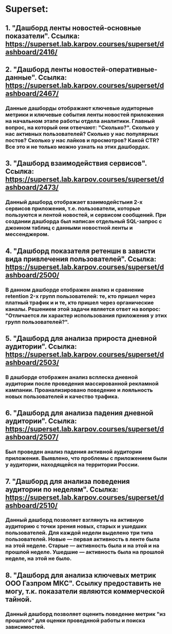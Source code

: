 # Superset:
## 1. "Дашборд ленты новостей-основные показатели". Ссылка: https://superset.lab.karpov.courses/superset/dashboard/2416/
## 2. "Дашборд ленты новостей-оперативные-данные". Ссылка: https://superset.lab.karpov.courses/superset/dashboard/2467/
### Данные дашборды отображают ключевые аудиторные метрики и ключевые события ленты новостей приложения на начальном этапе работы отдела аналитики. Главный вопрос, на который они отвечают: "Сколько?". Сколько у нас активных пользователей? Сколько у нас популярных постов? Сколько у нас лайков и просмотров? Какой CTR? Все это и не только можно узнать на этих дашбордах.
## 3. "Дашборд взаимодействия сервисов". Ссылка: https://superset.lab.karpov.courses/superset/dashboard/2473/
### Данный дашборд отображает взаимодейстыия 2-х сервисов приложения, т.е. пользователи, которые пользуются и лентой новостей, и сервисом сообщений. При создании дашборда был написан отдельный SQL-запрос с джоином таблиц с данными новостной ленты и мессенджером.
## 4. "Дашборд показателя ретеншн в зависти вида привлечения пользователей". Ссылка: https://superset.lab.karpov.courses/superset/dashboard/2500/
### В данном дашборде отображен анализ и сравнение retention 2-х групп пользователей: те, кто пришел через платный трафик и и те, кто пришел через органические каналы. Решением этой задачи является ответ на вопрос: "Отличается ли характер использования приложения у этих групп пользователей?".
## 5. "Дашборд для анализа прироста дневной аудитории". Ссылка: https://superset.lab.karpov.courses/superset/dashboard/2503/
### В дашборде отображен анализ всплеска дневной аудитории после проведения массированной рекламной кампании. Проанализировано поведение и лояльность новых пользователей и качество трафика.
## 6. "Дашборд для анализа падения дневной аудитории". Ссылка: https://superset.lab.karpov.courses/superset/dashboard/2507/
### Был проведен анализ падения активной аудитории приложения. Выявлено, что проблемы с приложением были у аудитории, находящейся на территории России.
## 7. "Дашборд для анализа поведения аудитории по неделям". Ссылка: https://superset.lab.karpov.courses/superset/dashboard/2510/
### Данный дашборд позволяет взглянуть на активную аудиторию с точки зрения новых, старых и ушедших пользователей. Для каждой недели выделено три типа пользователей. Новые — первая активность в ленте была на этой неделе. Старые — активность была и на этой и на прошлой неделе. Ушедшие — активность была на прошлой неделе, на этой не было.
## 8. "Дашборд для анализа ключевых метрик ООО Газпром МКС". Ссылку предоставить не могу, т.к. показатели являются коммерческой тайной.
### Данный дашборд позволяет оценить поведение метрик "из прошлого" для оценки проведнной работы и поиска зависимостей.
